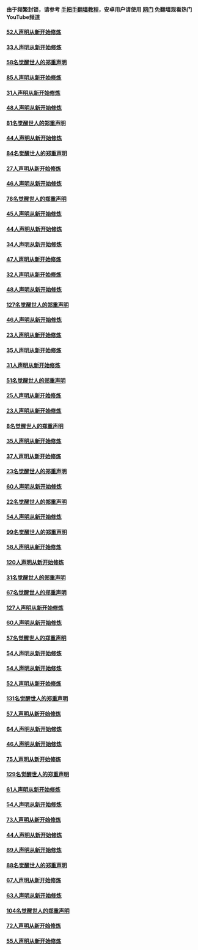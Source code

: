 #### 由于频繁封锁，请参考 [手把手翻墙教程](https://github.com/gfw-breaker/guides/wiki/)，安卓用户请使用 [网门](https://github.com/gfw-breaker/nogfw/blob/master/dl.md?t=03161600) 免翻墙观看热门YouTube频道 

#### [52人声明从新开始修炼](../pages/91/421846.md?t=03161600) 

#### [33人声明从新开始修炼](../pages/91/421804.md?t=03161600) 

#### [58名觉醒世人的郑重声明](../pages/91/421845.md?t=03161600) 

#### [85人声明从新开始修炼](../pages/91/421769.md?t=03161600) 

#### [31人声明从新开始修炼](../pages/91/421763.md?t=03161600) 

#### [48人声明从新开始修炼](../pages/91/421605.md?t=03161600) 

#### [81名觉醒世人的郑重声明](../pages/91/421656.md?t=03161600) 

#### [44人声明从新开始修炼](../pages/91/421544.md?t=03161600) 

#### [84名觉醒世人的郑重声明](../pages/91/421543.md?t=03161600) 

#### [27人声明从新开始修炼](../pages/91/421465.md?t=03161600) 

#### [46人声明从新开始修炼](../pages/91/421454.md?t=03161600) 

#### [76名觉醒世人的郑重声明](../pages/91/421453.md?t=03161600) 

#### [45人声明从新开始修炼](../pages/91/421452.md?t=03161600) 

#### [44人声明从新开始修炼](../pages/91/421422.md?t=03161600) 

#### [34人声明从新开始修炼](../pages/91/421322.md?t=03161600) 

#### [47人声明从新开始修炼](../pages/91/421264.md?t=03161600) 

#### [32人声明从新开始修炼](../pages/91/421225.md?t=03161600) 

#### [48人声明从新开始修炼](../pages/91/421202.md?t=03161600) 

#### [127名觉醒世人的郑重声明](../pages/91/421224.md?t=03161600) 

#### [46人声明从新开始修炼](../pages/91/421203.md?t=03161600) 

#### [23人声明从新开始修炼](../pages/91/421138.md?t=03161600) 

#### [35人声明从新开始修炼](../pages/91/421122.md?t=03161600) 

#### [31人声明从新开始修炼](../pages/91/421081.md?t=03161600) 

#### [51名觉醒世人的郑重声明](../pages/91/421080.md?t=03161600) 

#### [25人声明从新开始修炼](../pages/91/421020.md?t=03161600) 

#### [23人声明从新开始修炼](../pages/91/420884.md?t=03161600) 

#### [8名觉醒世人的郑重声明](../pages/91/420883.md?t=03161600) 

#### [35人声明从新开始修炼](../pages/91/420809.md?t=03161600) 

#### [37人声明从新开始修炼](../pages/91/420766.md?t=03161600) 

#### [23名觉醒世人的郑重声明](../pages/91/420765.md?t=03161600) 

#### [60人声明从新开始修炼](../pages/91/420727.md?t=03161600) 

#### [22名觉醒世人的郑重声明](../pages/91/420726.md?t=03161600) 

#### [54人声明从新开始修炼](../pages/91/420529.md?t=03161600) 

#### [99名觉醒世人的郑重声明](../pages/91/420528.md?t=03161600) 

#### [58人声明从新开始修炼](../pages/91/420198.md?t=03161600) 

#### [120人声明从新开始修炼](../pages/91/420141.md?t=03161600) 

#### [31名觉醒世人的郑重声明](../pages/91/420197.md?t=03161600) 

#### [67名觉醒世人的郑重声明](../pages/91/420140.md?t=03161600) 

#### [127人声明从新开始修炼](../pages/91/420082.md?t=03161600) 

#### [60人声明从新开始修炼](../pages/91/420081.md?t=03161600) 

#### [57名觉醒世人的郑重声明](../pages/91/420080.md?t=03161600) 

#### [54人声明从新开始修炼](../pages/91/419533.md?t=03161600) 

#### [54人声明从新开始修炼](../pages/91/419532.md?t=03161600) 

#### [52人声明从新开始修炼](../pages/91/419531.md?t=03161600) 

#### [131名觉醒世人的郑重声明](../pages/91/419530.md?t=03161600) 

#### [57人声明从新开始修炼](../pages/91/419430.md?t=03161600) 

#### [64人声明从新开始修炼](../pages/91/419429.md?t=03161600) 

#### [46人声明从新开始修炼](../pages/91/419428.md?t=03161600) 

#### [75人声明从新开始修炼](../pages/91/419427.md?t=03161600) 

#### [129名觉醒世人的郑重声明](../pages/91/419426.md?t=03161600) 

#### [61人声明从新开始修炼](../pages/91/419198.md?t=03161600) 

#### [54人声明从新开始修炼](../pages/91/419197.md?t=03161600) 

#### [73人声明从新开始修炼](../pages/91/419196.md?t=03161600) 

#### [44人声明从新开始修炼](../pages/91/419075.md?t=03161600) 

#### [89人声明从新开始修炼](../pages/91/419074.md?t=03161600) 

#### [88名觉醒世人的郑重声明](../pages/91/419195.md?t=03161600) 

#### [67人声明从新开始修炼](../pages/91/419073.md?t=03161600) 

#### [63人声明从新开始修炼](../pages/91/419072.md?t=03161600) 

#### [104名觉醒世人的郑重声明](../pages/91/419071.md?t=03161600) 

#### [72人声明从新开始修炼](../pages/91/418902.md?t=03161600) 

#### [55人声明从新开始修炼](../pages/91/418901.md?t=03161600) 

